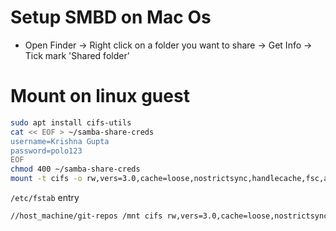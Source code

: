 # Setup SMBD on Mac Os
- Open Finder -> Right click on a folder you want to share -> Get Info -> Tick mark 'Shared folder'

# Mount on linux guest
```sh
sudo apt install cifs-utils
cat << EOF > ~/samba-share-creds
username=Krishna Gupta
password=polo123
EOF
chmod 400 ~/samba-share-creds
mount -t cifs -o rw,vers=3.0,cache=loose,nostrictsync,handlecache,fsc,actimeo=60,credentials=$(readlink -f ~/samba-share-creds) //host_machine/git-repos /mnt
```

`/etc/fstab` entry
```sh
//host_machine/git-repos /mnt cifs rw,vers=3.0,cache=loose,nostrictsync,handlecache,fsc,actimeo=60,credentials=/root/samba-share-creds
```